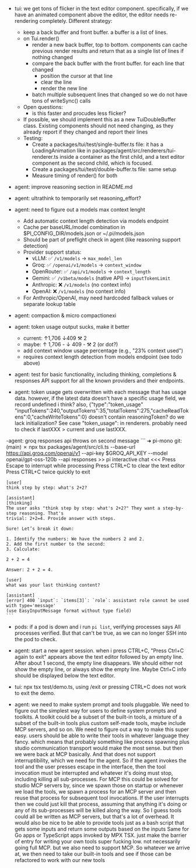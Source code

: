 - tui: we get tons of flicker in the text editor component. specifically, if we have an animated component above the editor, the editor needs re-rendering completely. Different strategy:
    - keep a back buffer and front buffer. a buffer is a list of lines.
    - on Tui.render()
        - render a new back buffer, top to bottom. components can cache previous render results and return that as a single list of lines if nothing changed
        - compare the back buffer with the front buffer. for each line that changed
            - position the cursor at that line
            - clear the line
            - render the new line
        - batch multiple subsequent lines that changed so we do not have tons of writeSync() calls
    - Open questions:
        - is this faster and procudes less flicker?
    - If possible, we should implement this as a new TuiDoubleBuffer class. Existing components should not need changing, as they already report if they changed and report their lines
    - Testing:
        - Create a packages/tui/test/single-buffer.ts file: it has a LoadingAnimation like in packages/agent/src/renderers/tui-renderer.ts inside a container as the first child, and a text editor component as the second child, which is focused.
        - Create a packages/tui/test/double-buffer.ts file: same setup
        - Measure timing of render() for both

- agent: improve reasoning section in README.md

- agent: ultrathink to temporarily set reasoning_effort?

- agent: need to figure out a models max context lenght
    - Add automatic context length detection via models endpoint
    - Cache per baseURL/model combination in $PI_CONFIG_DIR/models.json or ~/.pi/models.json
    - Should be part of preflight check in agent (like reasoning support detection)
    - Provider support status:
        - vLLM: ✅ `/v1/models` → `max_model_len`
        - Groq: ✅ `/openai/v1/models` → `context_window`
        - OpenRouter: ✅ `/api/v1/models` → `context_length`
        - Gemini: ✅ `/v1beta/models` (native API) → `inputTokenLimit`
        - Anthropic: ❌ `/v1/models` (no context info)
        - OpenAI: ❌ `/v1/models` (no context info)
    - For Anthropic/OpenAI, may need hardcoded fallback values or separate lookup table

- agent: compaction & micro compactionexi

- agent: token usage output sucks, make it better
    - current: ↑1,706 ↓409 ⚒ 2
    - maybe: ↑ 1,706 - ↓ 409 - ⚒ 2 (or dot?)
    - add context window usage percentage (e.g., "23% context used")
    - requires context length detection from models endpoint (see todo above)

- agent: test for basic functionality, including thinking, completions & responses API support for all the known providers and their endpoints.

- agent: token usage gets overwritten with each message that has usage data. however, if the latest data doesn't have a specific usage field, we record undefined i think? also,   {"type":"token_usage" "inputTokens":240,"outputTokens":35,"totalTokens":275,"cacheReadTokens":0,"cacheWriteTokens":0} doesn't contain reasoningToken? do we lack initialization? See case "token_usage": in renderers. probably need to check if lastXXX > current and use lastXXX.

-agent: groq responses api throws on second message
    ```
    ➜  pi-mono git:(main) ✗ npx tsx packages/agent/src/cli.ts --base-url https://api.groq.com/openai/v1 --api-key $GROQ_API_KEY --model openai/gpt-oss-120b --api responses
    >> pi interactive chat <<<
    Press Escape to interrupt while processing
    Press CTRL+C to clear the text editor
    Press CTRL+C twice quickly to exit

    [user]
    think step by step: what's 2+2?

    [assistant]
    [thinking]
    The user asks "think step by step: what's 2+2?" They want a step-by-step reasoning. That's
    trivial: 2+2=4. Provide answer with steps.

    Sure! Let’s break it down:

    1. Identify the numbers: We have the numbers 2 and 2.
    2. Add the first number to the second:
    3. Calculate:

    2 + 2 = 4

    Answer: 2 + 2 = 4.

    [user]
    what was your last thinking content?

    [assistant]
    [error] 400 `input`: `items[3]`: `role`: assistant role cannot be used with type='message'
    (use EasyInputMessage format without type field)
    ```

- pods: if a pod is down and i run `pi list`, verifying processes says All processes verified. But that can't be true, as we can no longer SSH into the pod to check.

- agent: start a new agent session. when i press CTRL+C, "Press Ctrl+C again to exit" appears above the text editor followed by an empty line. After about 1 second, the empty line disappears. We should either not show the empty line, or always show the empty line. Maybe Ctrl+C info should be displayed below the text editor.

- tui: npx tsx test/demo.ts, using /exit or pressing CTRL+C does not work to exit the demo.

- agent: we need to make system prompt and tools pluggable. We need to figure out the simplest way for users to define system prompts and toolkits. A toolkit could be a subset of the built-in tools, a mixture of a subset of the built-in tools plus custom self-made tools, maybe include MCP servers, and so on. We need to figure out a way to make this super easy. users should be able to write their tools in whatever language they fancy. which means that probably something like process spawning plus studio communication transport would make the most sense. but then we were back at MCP basically. And that does not support interruptibility, which we need for the agent. So if the agent invokes the tool and the user presses escape in the interface, then the tool invocation must be interrupted and whatever it's doing must stop, including killing all sub-processes. For MCP this could be solved for studio MCP servers by, since we spawn those on startup or whenever we load the tools, we spawn a process for an MCP server and then reuse that process for subsequent tool invocations. If the user interrupts then we could just kill that process, assuming that anything it's doing or any of its sub-processes will be killed along the way. So I guess tools could all be written as MCP servers, but that's a lot of overhead. It would also be nice to be able to provide tools just as a bash script that gets some inputs and return some outputs based on the inputs Same for Go apps or TypeScript apps invoked by MPX TSX. just make the barrier of entry for writing your own tools super fucking low. not necessarily going full MCP. but we also need to support MCP. So whatever we arrive at, we then need to take our built-in tools and see if those can be refactored to work with our new tools